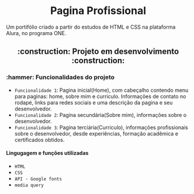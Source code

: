 <h1 align="center"> Pagina Profissional </h1>
<p>Um portifólio criado a partir do estudos de HTML e CSS na plataforma Alura, no programa ONE.</p>
<h2 align="center"> :construction: Projeto em desenvolvimento :construction: </h2>
<h3> :hammer: Funcionalidades do projeto </h3>

- `Funcionalidade 1`: Pagina inicial(Home), com cabeçalho contendo menu para paginas: home, sobre mim e curriculo. Informações de contato no rodapé, links para redes sociais e uma descrição da pagina e seu desenvolvedor.
- `Funcionalidade 2`: Pagina secundária(Sobre mim), informações sobre o desenvolvedor.
- `Funcionalidade 3`: Pagina terciária(Curriculo), informações profissionais sobre o desenvolvedor, desde experiências, formação acadêmica e certificados obtidos.

<h4 :computer::pencil2:> Lingugagem e funções utilizadas </h4>

- `HTML`
- `CSS`
- `API - Google fonts`
- `media query`
